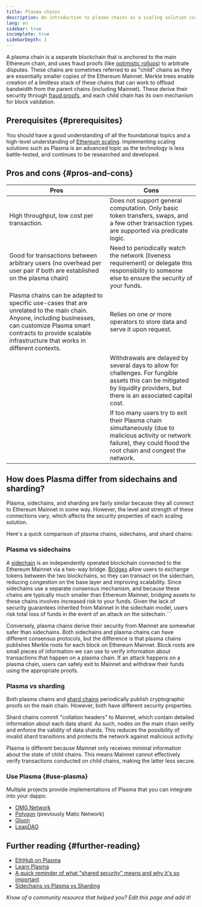 ```yaml
---
title: Plasma chains
description: An introduction to plasma chains as a scaling solution currently utilized by the Ethereum community.
lang: en
sidebar: true
incomplete: true
sidebarDepth: 3
---
```


A plasma chain is a separate blockchain that is anchored to the main Ethereum chain, and uses fraud proofs (like [optimistic rollups](/developers/docs/scaling/optimistic-rollups/)) to arbitrate disputes. These chains are sometimes referred to as "child" chains as they are essentially smaller copies of the Ethereum Mainnet. Merkle trees enable creation of a limitless stack of these chains that can work to offload bandwidth from the parent chains (including Mainnet). These derive their security through [fraud proofs](/glossary/#fraud-proof), and each child chain has its own mechanism for block validation.

## Prerequisites {#prerequisites}

You should have a good understanding of all the foundational topics and a high-level understanding of [Ethereum scaling](/developers/docs/scaling/). Implementing scaling solutions such as Plasma is an advanced topic as the technology is less battle-tested, and continues to be researched and developed.

## Pros and cons {#pros-and-cons}

| Pros                                                                                                                  | Cons                                                                                                                                                                        |
| --------------------------------------------------------------------------------------------------------------------- | --------------------------------------------------------------------------------------------------------------------------------------------------------------------------- |
| High throughput, low cost per transaction.                                                                            | Does not support general computation. Only basic token transfers, swaps, and a few other transaction types are supported via predicate logic.                               |
| Good for transactions between arbitrary users (no overhead per user pair if both are established on the plasma chain) | Need to periodically watch the network (liveness requirement) or delegate this responsibility to someone else to ensure the security of your funds.                         |
|  Plasma chains can be adapted to specific use-cases that are unrelated to the main chain. Anyone, including businesses, can customize Plasma smart contracts to provide scalable infrastructure that works in different contexts.                                                       | Relies on one or more operators to store data and serve it upon request.                                                                                              |
|                                                                                                                        | Withdrawals are delayed by several days to allow for challenges. For fungible assets this can be mitigated by liquidity providers, but there is an associated capital cost. |
|                                                                                                                        | If too many users try to exit their Plasma chain simultaneously (due to malicious activity or network failure), they could flood the root chain and congest the network. | 

## How does Plasma differ from sidechains and sharding?

Plasma, sidechains, and sharding are fairly similar because they all connect to Ethereum Mainnet in some way. However, the level and strength of these connections vary, which affects the security properties of each scaling solution. 

Here's a quick comparison of plasma chains, sidechains, and shard chains: 

### Plasma vs sidechains  

A [sidechain](/developers/docs/scaling/sidechains/) is an independently operated blockchain connected to the Ethereum Mainnet via a two-way bridge. [Bridges](/bridges/) allow users to exchange tokens between the two blockchains, so they can transact on the sidechain, reducing congestion on the base layer and improving scalability. 
Since sidechains use a separate consensus mechanism, and because these chains are typically much smaller than Ethereum Mainnet, bridging assets to these chains involves increased risk to your funds. Given the lack of security guarantees inherited from Mainnet in the sidechain model, users risk total loss of funds in the event of an attack on the sidechain.```

Conversely, plasma chains derive their security from Mainnet are somewhat safer than sidechains.  Both sidechains and plasma chains can have different consensus protocols, but the difference is that plasma chains publishes Merkle roots for each block on Ethereum Mainnet. Block roots are small pieces of information we can use to verify information about transactions that happen on a plasma chain. If an attack happens on a plasma chain, users can safely exit to Mainnet and withdraw their funds using the appropriate proofs. 

### Plasma vs sharding

Both plasma chains and [shard chains](/upgrades/shard-chains/) periodically publish cryptographic proofs on the main chain. However, both have different security properties. 

Shard chains commit "collation headers" to Mainnet, which contain detailed information about each data shard. As such, nodes on the main chain verify and enforce the validity of data shards. This reduces the possibility of invalid shard transitions and protects the network against malicious activity.  

Plasma is different because Mainnet only receives minimal information about the state of child chains. This means Mainnet cannot effectively verify transactions conducted on child chains, making the latter less secure. 

### Use Plasma {#use-plasma}

Multiple projects provide implementations of Plasma that you can integrate into your dapps:

- [OMG Network](https://omg.network/)
- [Polygon](https://polygon.technology/) (previously Matic Network)
- [Gluon](https://gluon.network/)
- [LeapDAO](https://ipfs.leapdao.org/)

## Further reading {#further-reading}

- [EthHub on Plasma](https://docs.ethhub.io/ethereum-roadmap/layer-2-scaling/plasma/)
- [Learn Plasma](https://www.learnplasma.org/en/)
- [A quick reminder of what "shared security" means and why it's so important](https://old.reddit.com/r/ethereum/comments/sgd3zt/a_quick_reminder_of_what_shared_security_means/)
- [Sidechains vs Plasma vs Sharding](https://vitalik.ca/general/2019/06/12/plasma_vs_sharding.html)

_Know of a community resource that helped you? Edit this page and add it!_
